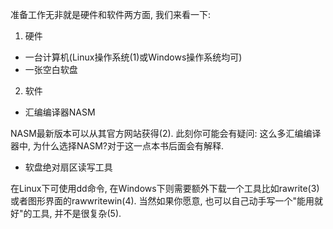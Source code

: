 
准备工作无非就是硬件和软件两方面, 我们来看一下: 

1. 硬件

- 一台计算机(Linux操作系统(1)或Windows操作系统均可)
- 一张空白软盘

2. 软件

- 汇编编译器NASM

NASM最新版本可以从其官方网站获得(2). 此刻你可能会有疑问: 这么多汇编编译器中, 为什么选择NASM?对于这一点本书后面会有解释. 

- 软盘绝对扇区读写工具

在Linux下可使用dd命令, 在Windows下则需要额外下载一个工具比如rawrite(3)或者图形界面的rawwritewin(4). 当然如果你愿意, 也可以自己动手写一个"能用就好"的工具, 并不是很复杂(5). 

